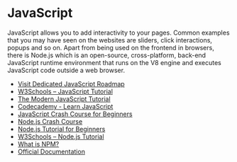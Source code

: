 <DedicatedRoadmap
  href='/javascript'
  title='JavaScript Roadmap'
  description='Click to check the detailed JavaScript Roadmap.'
/>

# JavaScript

JavaScript allows you to add interactivity to your pages. Common examples that you may have seen on the websites are sliders, click interactions, popups and so on. Apart from being used on the frontend in browsers, there is Node.js which is an open-source, cross-platform, back-end JavaScript runtime environment that runs on the V8 engine and executes JavaScript code outside a web browser.

- [Visit Dedicated JavaScript Roadmap](/javascript)
- [W3Schools – JavaScript Tutorial](https://www.w3schools.com/js/)
- [The Modern JavaScript Tutorial](https://javascript.info/)
- [Codecademy - Learn JavaScript](https://www.codecademy.com/learn/introduction-to-javascript)
- [JavaScript Crash Course for Beginners](https://youtu.be/hdI2bqOjy3c)
- [Node.js Crash Course](https://www.youtube.com/watch?v=fBNz5xF-Kx4)
- [Node.js Tutorial for Beginners](https://www.youtube.com/watch?v=TlB_eWDSMt4)
- [W3Schools – Node.js Tutorial](https://www.w3schools.com/nodejs/)
- [What is NPM?](https://www.w3schools.com/nodejs/nodejs_npm.asp)
- [Official Documentation](https://nodejs.dev/en/learn/)   